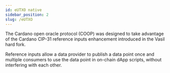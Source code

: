 ```yaml
---
id: eUTXO native
sidebar_position: 2
slug: /eUTXO
---
```


The Cardano open oracle protocol (COOP) was designed to take advantage of the
Cardano CIP-31 reference inputs enhancement introduced in the Vasil hard fork.

Reference inputs allow a data provider to publish a data point once and multiple
consumers to use the data point in on-chain dApp scripts, without interfering
with each other.
